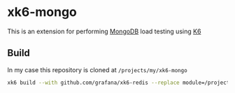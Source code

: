 # xk6-mongo

This is an extension for performing <a href="https://www.mongodb.com/">MongoDB</a> load testing using <a href="https://k6.io/">K6</a>

## Build

In my case this repository is cloned at `/projects/my/xk6-mongo`

```bash
xk6 build --with github.com/grafana/xk6-redis --replace module=/projects/my/xk6-mongo
```